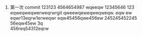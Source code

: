1. 第一次 commit  123123    4564654987
wqeeqw 12345646 123
eqweqweqwerweqrwrgit
qweewqeweqweqweqw.
eqw
ew
eqwr13eqrw1erweqwr
eqw45456qwe456ew
245245452245
56eqw45ew
3q  
456req54312eqrw